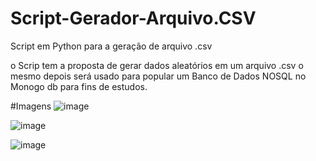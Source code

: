 # Script-Gerador-Arquivo.CSV
Script em Python para a geração de arquivo .csv

o Scrip tem a proposta de gerar dados aleatórios em um arquivo .csv o mesmo depois será usado para popular um Banco de Dados NOSQL no Monogo db para fins de estudos.


#Imagens
![image](https://user-images.githubusercontent.com/102123924/229155702-b03ea01a-e5a5-42e2-873c-63253441fe2d.png)


![image](https://user-images.githubusercontent.com/102123924/229155753-485a984e-dcd0-483e-948c-b0ed3b270b77.png)


![image](https://user-images.githubusercontent.com/102123924/229155793-a979c559-65cd-4287-bd1f-dadb661d5c08.png)
